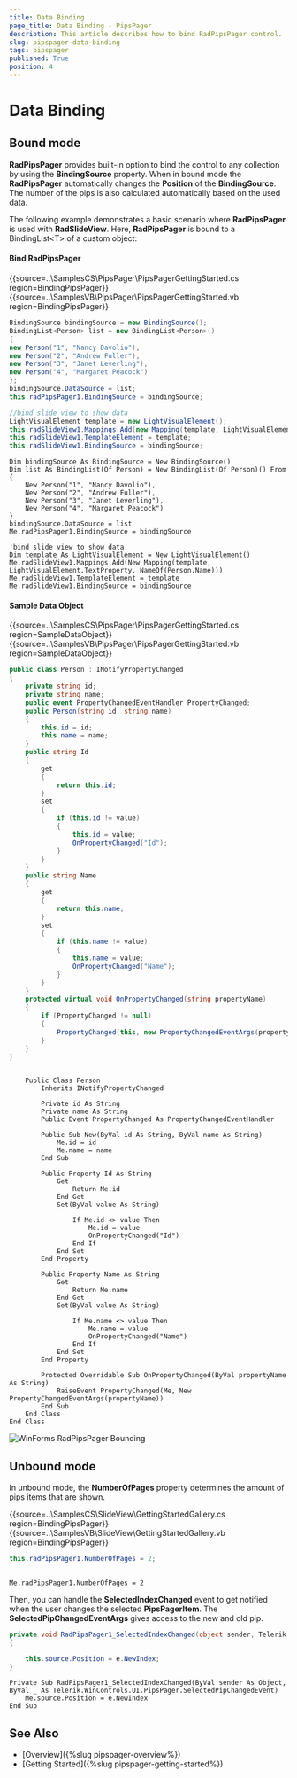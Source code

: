 ```yaml
---
title: Data Binding
page_title: Data Binding - PipsPager
description: This article describes how to bind RadPipsPager control.
slug: pipspager-data-binding
tags: pipspager
published: True
position: 4
---
```


# Data Binding

## Bound mode

**RadPipsPager** provides built-in option to bind the control to any collection by using the **BindingSource** property. When in bound mode the **RadPipsPager** automatically changes the **Position** of the **BindingSource**. The number of the pips is also calculated automatically based on the used data.

The following example demonstrates a basic scenario where **RadPipsPager** is used with **RadSlideView**. Here, **RadPipsPager** is bound to a BindingList&lt;T&gt; of a custom object:

#### Bind RadPipsPager

{{source=..\SamplesCS\PipsPager\PipsPagerGettingStarted.cs region=BindingPipsPager}} 
{{source=..\SamplesVB\PipsPager\PipsPagerGettingStarted.vb region=BindingPipsPager}}

````C#
BindingSource bindingSource = new BindingSource();
BindingList<Person> list = new BindingList<Person>()
{
new Person("1", "Nancy Davolio"),
new Person("2", "Andrew Fuller"),
new Person("3", "Janet Leverling"),
new Person("4", "Margaret Peacock")
};
bindingSource.DataSource = list;
this.radPipsPager1.BindingSource = bindingSource;

//bind slide view to show data
LightVisualElement template = new LightVisualElement();
this.radSlideView1.Mappings.Add(new Mapping(template, LightVisualElement.TextProperty, nameof(Person.Name)));
this.radSlideView1.TemplateElement = template;
this.radSlideView1.BindingSource = bindingSource;

````
````VB.NET
Dim bindingSource As BindingSource = New BindingSource()
Dim list As BindingList(Of Person) = New BindingList(Of Person)() From {
    New Person("1", "Nancy Davolio"),
    New Person("2", "Andrew Fuller"),
    New Person("3", "Janet Leverling"),
    New Person("4", "Margaret Peacock")
}
bindingSource.DataSource = list
Me.radPipsPager1.BindingSource = bindingSource

'bind slide view to show data
Dim template As LightVisualElement = New LightVisualElement()
Me.radSlideView1.Mappings.Add(New Mapping(template, LightVisualElement.TextProperty, NameOf(Person.Name)))
Me.radSlideView1.TemplateElement = template
Me.radSlideView1.BindingSource = bindingSource

```` 

#### Sample Data Object

{{source=..\SamplesCS\PipsPager\PipsPagerGettingStarted.cs region=SampleDataObject}} 
{{source=..\SamplesVB\PipsPager\PipsPagerGettingStarted.vb region=SampleDataObject}}

````C#
public class Person : INotifyPropertyChanged
{
    private string id;
    private string name;
    public event PropertyChangedEventHandler PropertyChanged;
    public Person(string id, string name)
    {
        this.id = id;
        this.name = name;
    }
    public string Id
    {
        get
        {
            return this.id;
        }
        set
        {
            if (this.id != value)
            {
                this.id = value;
                OnPropertyChanged("Id");
            }
        }
    }
    public string Name
    {
        get
        {
            return this.name;
        }
        set
        {
            if (this.name != value)
            {
                this.name = value;
                OnPropertyChanged("Name");
            }
        }
    }
    protected virtual void OnPropertyChanged(string propertyName)
    {
        if (PropertyChanged != null)
        {
            PropertyChanged(this, new PropertyChangedEventArgs(propertyName));
        }
    }
}

````
````VB.NET

    Public Class Person
        Inherits INotifyPropertyChanged

        Private id As String
        Private name As String
        Public Event PropertyChanged As PropertyChangedEventHandler

        Public Sub New(ByVal id As String, ByVal name As String)
            Me.id = id
            Me.name = name
        End Sub

        Public Property Id As String
            Get
                Return Me.id
            End Get
            Set(ByVal value As String)

                If Me.id <> value Then
                    Me.id = value
                    OnPropertyChanged("Id")
                End If
            End Set
        End Property

        Public Property Name As String
            Get
                Return Me.name
            End Get
            Set(ByVal value As String)

                If Me.name <> value Then
                    Me.name = value
                    OnPropertyChanged("Name")
                End If
            End Set
        End Property

        Protected Overridable Sub OnPropertyChanged(ByVal propertyName As String)
            RaiseEvent PropertyChanged(Me, New PropertyChangedEventArgs(propertyName))
        End Sub
    End Class
End Class

```` 

![WinForms RadPipsPager Bounding](images/pipspager-data-binding.png)

## Unbound mode

In unbound mode, the **NumberOfPages** property determines the amount of pips items that are shown. 

{{source=..\SamplesCS\SlideView\GettingStartedGallery.cs region=BindingPipsPager}} 
{{source=..\SamplesVB\SlideView\GettingStartedGallery.vb region=BindingPipsPager}}

````C#
this.radPipsPager1.NumberOfPages = 2;
        
````
````VB.NET
Me.radPipsPager1.NumberOfPages = 2

```` 

Then, you can handle the **SelectedIndexChanged** event to get notified when the user changes the selected **PipsPagerItem**. The **SelectedPipChangedEventArgs** gives access to the new and old pip.

````C#
private void RadPipsPager1_SelectedIndexChanged(object sender, Telerik.WinControls.UI.PipsPager.SelectedPipChangedEvent
{

    this.source.Position = e.NewIndex;
}     

````
````VB.NET
Private Sub RadPipsPager1_SelectedIndexChanged(ByVal sender As Object, ByVal _ As Telerik.WinControls.UI.PipsPager.SelectedPipChangedEvent)
    Me.source.Position = e.NewIndex
End Sub

```` 


## See Also
* [Overview]({%slug pipspager-overview%}) 
* [Getting Started]({%slug pipspager-getting-started%}) 
